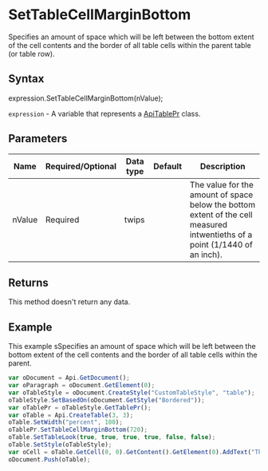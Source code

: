 # SetTableCellMarginBottom

Specifies an amount of space which will be left between the bottom extent of the cell contents and the borderof all table cells within the parent table (or table row).

## Syntax

expression.SetTableCellMarginBottom(nValue);

`expression` - A variable that represents a [ApiTablePr](../ApiTablePr.md) class.

## Parameters

| **Name** | **Required/Optional** | **Data type** | **Default** | **Description** |
| ------------- | ------------- | ------------- | ------------- | ------------- |
| nValue | Required | twips |  | The value for the amount of space below the bottom extent of the cell measured intwentieths of a point (1/1440 of an inch). |

## Returns

This method doesn't return any data.

## Example

This example sSpecifies an amount of space which will be left between the bottom extent of the cell contents and the border of all table cells within the parent.

```javascript
var oDocument = Api.GetDocument();
var oParagraph = oDocument.GetElement(0);
var oTableStyle = oDocument.CreateStyle("CustomTableStyle", "table");
oTableStyle.SetBasedOn(oDocument.GetStyle("Bordered"));
var oTablePr = oTableStyle.GetTablePr();
var oTable = Api.CreateTable(3, 3);
oTable.SetWidth("percent", 100);
oTablePr.SetTableCellMarginBottom(720);
oTable.SetTableLook(true, true, true, true, false, false);
oTable.SetStyle(oTableStyle);
var oCell = oTable.GetCell(0, 0).GetContent().GetElement(0).AddText("This is just a sample text to show that the bottom cell margin is 36 points.");
oDocument.Push(oTable);
```
